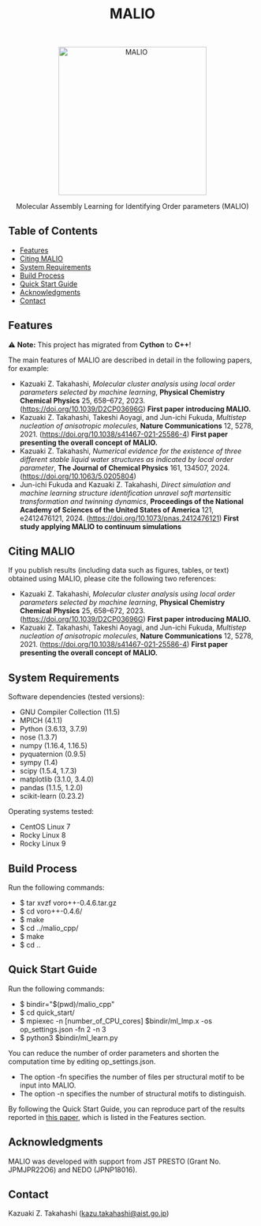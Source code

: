 <h1 align="center"> MALIO </h1> <br>
<p align="center">
  <a href="https://doi.org/10.1039/D2CP03696G">
    <img alt="MALIO" title="MALIO" src="https://github.com/user-attachments/assets/8cc451c4-1bf0-4cc9-992e-7e065c561f05" width="300">
  </a>
</p>

<p align="center">
  Molecular Assembly Learning for Identifying Order parameters (MALIO)
</p>

<!-- START doctoc generated TOC please keep comment here to allow auto update -->
<!-- DON'T EDIT THIS SECTION, INSTEAD RE-RUN doctoc TO UPDATE -->
## Table of Contents

- [Features](#features)
- [Citing MALIO](#citing-malio)
- [System Requirements](#system-requirements)
- [Build Process](#build-process)
- [Quick Start Guide](#quick-start-guide)
- [Acknowledgments](#acknowledgments)
- [Contact](#contact)

<!-- END doctoc generated TOC please keep comment here to allow auto update -->

## Features

⚠️ **Note:** This project has migrated from **Cython** to **C++**!

The main features of MALIO are described in detail in the following papers, for example:

* Kazuaki Z. Takahashi, *Molecular cluster analysis using local order parameters selected by machine learning*, **Physical Chemistry Chemical Physics** 25, 658–672, 2023. (https://doi.org/10.1039/D2CP03696G) **First paper introducing MALIO.**
* Kazuaki Z. Takahashi, Takeshi Aoyagi, and Jun-ichi Fukuda, *Multistep nucleation of anisotropic molecules*, **Nature Communications** 12, 5278, 2021. (https://doi.org/10.1038/s41467-021-25586-4) **First paper presenting the overall concept of MALIO.**
* Kazuaki Z. Takahashi, *Numerical evidence for the existence of three different stable liquid water structures as indicated by local order parameter*, **The Journal of Chemical Physics** 161, 134507, 2024. (https://doi.org/10.1063/5.0205804)
* Jun-ichi Fukuda and Kazuaki Z. Takahashi, *Direct simulation and machine learning structure identification unravel soft martensitic transformation and twinning dynamics*, **Proceedings of the National Academy of Sciences of the United States of America** 121, e2412476121, 2024. (https://doi.org/10.1073/pnas.2412476121) **First study applying MALIO to continuum simulations**

## Citing MALIO

If you publish results (including data such as figures, tables, or text) obtained using MALIO, please cite the following two references:

* Kazuaki Z. Takahashi, *Molecular cluster analysis using local order parameters selected by machine learning*, **Physical Chemistry Chemical Physics** 25, 658–672, 2023. (https://doi.org/10.1039/D2CP03696G) **First paper introducing MALIO.**
* Kazuaki Z. Takahashi, Takeshi Aoyagi, and Jun-ichi Fukuda, *Multistep nucleation of anisotropic molecules*, **Nature Communications** 12, 5278, 2021. (https://doi.org/10.1038/s41467-021-25586-4) **First paper presenting the overall concept of MALIO.**

## System Requirements

Software dependencies (tested versions):

* GNU Compiler Collection (11.5)
* MPICH (4.1.1)
* Python (3.6.13, 3.7.9)
* nose (1.3.7)
* numpy (1.16.4, 1.16.5)
* pyquaternion (0.9.5)
* sympy (1.4)
* scipy (1.5.4, 1.7.3)
* matplotlib (3.1.0, 3.4.0)
* pandas (1.1.5, 1.2.0)
* scikit-learn (0.23.2)

Operating systems tested:
* CentOS Linux 7
* Rocky Linux 8
* Rocky Linux 9

## Build Process

Run the following commands:
* $ tar xvzf voro++-0.4.6.tar.gz
* $ cd voro++-0.4.6/
* $ make
* $ cd ../malio_cpp/
* $ make
* $ cd ..

## Quick Start Guide

Run the following commands:

* $ bindir="$(pwd)/malio_cpp"
* $ cd quick_start/
* $ mpiexec -n [number_of_CPU_cores] $bindir/ml_lmp.x -os op_settings.json -fn 2 -n 3
* $ python3 $bindir/ml_learn.py

You can reduce the number of order parameters and shorten the computation time by editing op_settings.json.
* The option -fn specifies the number of files per structural motif to be input into MALIO.
* The option -n specifies the number of structural motifs to distinguish.

By following the Quick Start Guide, you can reproduce part of the results reported in [this paper](https://doi.org/10.1063/5.0205804), which is listed in the Features section.

## Acknowledgments

MALIO was developed with support from JST PRESTO (Grant No. JPMJPR22O6) and NEDO (JPNP18016).

## Contact

Kazuaki Z. Takahashi (kazu.takahashi@aist.go.jp)
